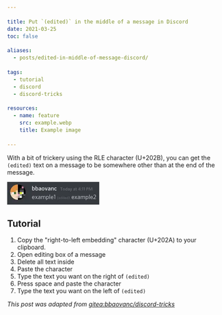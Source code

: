 ```yaml
---

title: Put `(edited)` in the middle of a message in Discord
date: 2021-03-25
toc: false

aliases:
  - posts/edited-in-middle-of-message-discord/

tags:
  - tutorial
  - discord
  - discord-tricks

resources:
  - name: feature
    src: example.webp
    title: Example image

---
```


With a bit of trickery using the RLE character (U+202B), you can get the
`(edited)` text on a message to be somewhere other than at the end of the
message.

<!--more-->

![Example image](example.webp)

## Tutorial

1. Copy the "right-to-left embedding" character (U+202A) to your clipboard.
2. Open editing box of a message
3. Delete all text inside
4. Paste the character
5. Type the text you want on the right of `(edited)`
6. Press space and paste the character
7. Type the text you want on the left of `(edited)`

*This post was adapted from [gitea:bbaovanc/discord-tricks][1]*

[1]: https://git.bbaovanc.com/bbaovanc/discord-tricks
